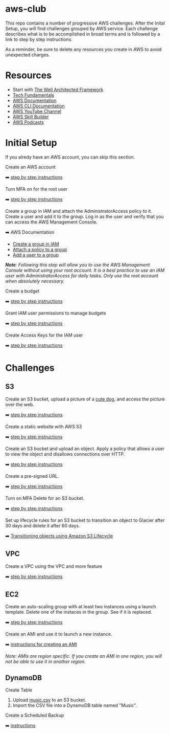 # aws-club
This repo contains a number of progressive AWS challenges. After the Inital Setup, you will find challenges grouped by AWS service. Each challenge describes what is to be accomplished in broad terms and is followed by a link to step by step instructions.

As a reminder, be sure to delete any resources you create in AWS to avoid unexpected charges. 

# Resources
- Start with [The Well Architected Framework](https://aws.amazon.com/architecture/well-architected/)
- [Tech Fundamentals](https://learn.cantrill.io/p/tech-fundamentals)
- [AWS Documentation](https://docs.aws.amazon.com/)
- [AWS CLI Documentation](https://docs.aws.amazon.com/cli/latest/userguide/cli-chap-welcome.html)
- [AWS YouTube Channel](https://www.youtube.com/user/AmazonWebServices)
- [AWS Skill Builder](https://skillbuilder.aws/)
- [AWS Podcasts](https://aws.amazon.com/podcasts/)

# Initial Setup

If you alredy have an AWS account, you can skip this section.

Create an AWS account 

➡️ [step by step instructions](https://docs.aws.amazon.com/accounts/latest/reference/manage-acct-creating.html)

Turn MFA on for the root user

➡️ [step by step instructions](https://docs.aws.amazon.com/accounts/latest/reference/getting-started-step3.html)

Create a group in IAM and attach the AdministratorAccess policy to it. Create a user and add it to the group. Log in as the user and verify that you can access the AWS Management Console.

➡️ AWS Documentation
- [Create a group in IAM](https://docs.aws.amazon.com/IAM/latest/UserGuide/id_groups_create.html)
- [Attach a policy to a group](https://docs.aws.amazon.com/IAM/latest/UserGuide/access_policies_manage-attach-detach.html#attach-policy-group-console)
- [Add a user to a group](https://docs.aws.amazon.com/IAM/latest/UserGuide/id_groups_manage_add-remove-users.html)

***Note**: Following this step will allow you to use the AWS Management Console without using your root account. It is a best practice to use an IAM user with AdministratorAccess for daily tasks. Only use the root account when absolutely necessary.* 

Create a budget

➡️ [step by step instructions](setup-create-budget.md)

Grant IAM user permissions to manage budgets

➡️ [step by step instructions](setup-grant-iam-user-permissions-to-manage-budgets.md)

Create Access Keys for the IAM user

➡️ [step by step instructions](https://docs.aws.amazon.com/keyspaces/latest/devguide/create.keypair.html)

# Challenges
## S3

Create an S3 bucket, upload a picture of a [cute dog](rocky.jpeg), and access the picture over the web.

➡️ [step by step instructions](s3-upload-and-access-a-pic-of-a-cute-dog.md)

Create a static website with AWS S3

➡️ [step by step instructions](s3-create-a-static-website.md)

Create an S3 bucket and upload an object. Apply a policy that allows a user to view the object and disallows connections over HTTP.

➡️ [step by step instructions](s3-create-a-bucket-disallow-http-connections.md)

Create a pre-signed URL.

➡️ [step by step instructions](s3-create-a-pre-signed-url.md)

Turn on MFA Delete for an S3 bucket.

➡️ [step by step instructions](s3-enable-mfa-delete.md)

Set up lifecycle rules for an S3 bucket to transition an object to Glacier after 30 days and delete it after 60 days.

➡️ [Transitioning objects using Amazon S3 Lifecycle](https://docs.aws.amazon.com/AmazonS3/latest/userguide/lifecycle-transition-general-considerations.html)

## VPC

Create a VPC using the VPC and more feature

➡️ [step by step instructions](vpc-create-vpc-using-vpc-and-more.md)

## EC2

Create an auto-scaling group with at least two instances using a launch template. Delete one of the instaces in the group. See if it is replaced.

➡️ [step by step instructions](ec2-create-an-auto-scaling-group.md)

Create an AMI and use it to launch a new instance.

➡️ [instructions for creating an AMI](https://docs.aws.amazon.com/toolkit-for-visual-studio/latest/user-guide/tkv-create-ami-from-instance.html)

*Note: AMIs are region specific. If you create an AMI in one region, you will not be able to use it in another region.*

## DynamoDB
Create Table
1. Upload [music.csv](music.csv) to an S3 bucket.
1. Import the CSV file into a DynamoDB table named "Music".

Create a Scheduled Backup

➡️ [instructions](https://aws.amazon.com/blogs/database/set-up-scheduled-backups-for-amazon-dynamodb-using-aws-backup/)
